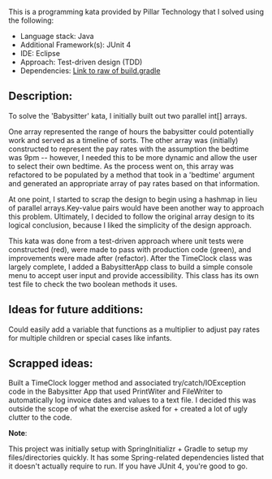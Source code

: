 This is a programming kata provided by Pillar Technology that I solved using the following:

+ Language stack: 				Java
+ Additional Framework(s): 		JUnit 4
+ IDE:							Eclipse
+ Approach: 					Test-driven design (TDD)
+ Dependencies:					[Link to raw of build.gradle](https://raw.githubusercontent.com/Brent-Milan/pillar-katas/master/build.gradle)

## **Description**: 

To solve the 'Babysitter' kata, I initially built out two parallel int[] arrays. 

One array represented the range of hours the babysitter could potentially work and served as a timeline of sorts. The other array was (initially) constructed to represent the pay rates with the assumption the bedtime was 9pm -- however, I needed this to be more dynamic and allow the user to select their own bedtime. As the process went on, this array was refactored to be populated by a method that took in a 'bedtime' argument and generated an appropriate array of pay rates based on that information. 

At one point, I started to scrap the design to begin using a hashmap in lieu of parallel arrays.Key-value pairs would have been another way to approach this problem. Ultimately, I decided to follow the original array design to its logical conclusion, because I liked the simplicity of the design approach.

This kata was done from a test-driven approach where unit tests were constructed (red), were made to pass with production code (green), and improvements were made after (refactor). After the TimeClock class was largely complete, I added a BabysitterApp class to build a simple console menu to accept user input and provide accessibility. This class has its own test file to check the two boolean methods it uses.

## **Ideas for future additions**: 

Could easily add a variable that functions as a multiplier to adjust pay rates for multiple children or special cases like infants. 

## **Scrapped ideas**:

Built a TimeClock logger method and associated try/catch/IOException code in the Babysitter App that used PrintWiter and FileWriter to automatically log invoice dates and values to a text file. I decided this was outside the scope of what the exercise asked for + created a lot of ugly clutter to the code. 

**Note**:

This project was initially setup with SpringInitializr + Gradle to setup my files/directories quickly. It has some Spring-related dependencies listed that it doesn't actually require to run. If you have JUnit 4, you're good to go. 

